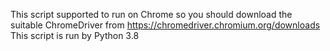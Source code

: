 This script supported to run on Chrome so you should download the suitable ChromeDriver from https://chromedriver.chromium.org/downloads
This script is run by Python 3.8
